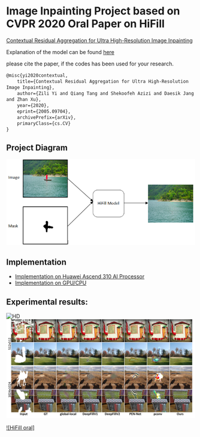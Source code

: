 
 # Image Inpainting Project based on CVPR 2020 Oral Paper on HiFill
<a href="https://arxiv.org/abs/2005.09704">Contextual Residual Aggregation for Ultra High-Resolution Image Inpainting</a>

Explanation of the model can be found [here](https://github.com/Ascend-Huawei/Ascend-Canada/tree/master/Models/Research_HiFIll_Model)

please cite the paper, if the codes has been used for your research.


```
@misc{yi2020contextual,
    title={Contextual Residual Aggregation for Ultra High-Resolution Image Inpainting},
    author={Zili Yi and Qiang Tang and Shekoofeh Azizi and Daesik Jang and Zhan Xu},
    year={2020},
    eprint={2005.09704},
    archivePrefix={arXiv},
    primaryClass={cs.CV}
}
```

## Project Diagram

![Diagram_1](imgs/diagram_1.png?raw=true)

## Implementation

* [Implementation on Huawei Ascend 310 AI Processor](./Huawei_Ascend)
* [Implementation on GPU/CPU](./GPU_CPU)

## Experimental results:

![HD](imgs/hd.jpg?raw=true)
![compare](imgs/compare.jpg?raw=true)

[![HiFill oral]]( https://www.youtube.com/watch?v=Q7mX5Bstv7U)

